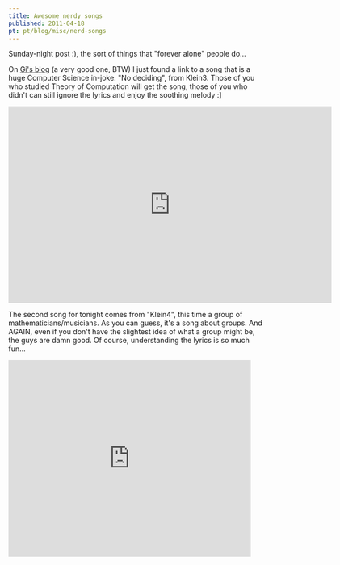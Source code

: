 ```yaml
---
title: Awesome nerdy songs
published: 2011-04-18
pt: pt/blog/misc/nerd-songs
---
```


Sunday-night post :), the sort of things that "forever alone" people do...

On [Gi's blog][1] (a very good one, BTW) I just found a link to a song that is a huge Computer Science in-joke: "No deciding", from Klein3.
Those of you who studied Theory of Computation will get the song,
those of you who didn't can still ignore the lyrics and enjoy the soothing melody :]

<iframe title="YouTube video player" width="640" height="390" src="http://www.youtube.com/embed/utWEwiAk25M?rel=0" frameborder="0" allowfullscreen></iframe>

The second song for tonight comes from "Klein4", this time a group of mathematicians/musicians.
As you can guess, it's a song about groups.
And AGAIN, even if you don't have the slightest idea of what a group might be, the guys are damn good.
Of course, understanding the lyrics is so much fun...

<iframe title="YouTube video player" width="480" height="390" src="http://www.youtube.com/embed/BipvGD-LCjU?rel=0" frameborder="0" allowfullscreen></iframe>

[1]: <http://www.giseliramos.com.br/blog/>
